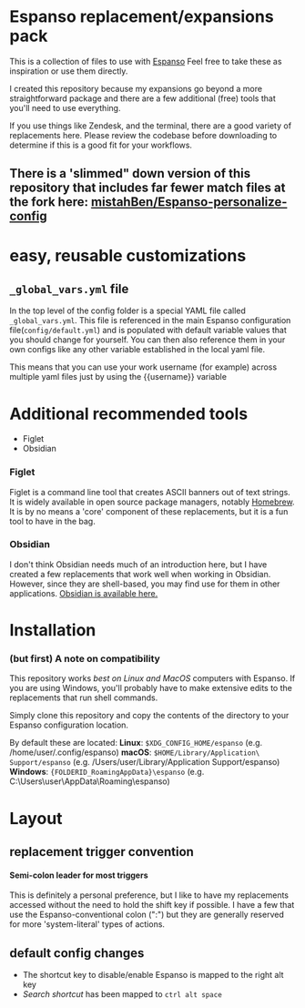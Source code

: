 # Espanso replacement/expansions pack

This is a collection of files to use with [Espanso](https://espanso.org/)
Feel free to take these as inspiration or use them directly.

I created this repository because my expansions go beyond a more straightforward package and there are a few additional (free) tools that you'll need to use everything.

If you use things like Zendesk, and the terminal, there are a good variety of replacements here. Please review the codebase before downloading to determine if this is a good fit for your workflows.

## There is a 'slimmed" down version of this repository that includes far fewer match files at the fork here: [mistahBen/Espanso-personalize-config](https://github.com/mistahBen/Espanso-personalize-config)
# easy, reusable customizations
## `_global_vars.yml` file

In the top level of the config folder is a special YAML file called `_global_vars.yml`. This file is referenced in the main Espanso configuration file(`config/default.yml`) and is populated with default variable values that you should change for yourself. You can then also reference them in your own configs like any other variable established in the local yaml file.

This means that you can use your work username (for example) across multiple yaml files just by using the {{username}} variable



# Additional recommended tools
- Figlet
- Obsidian

### Figlet
Figlet is a command line tool that creates ASCII banners out of text strings. It is widely available in open source package managers, notably [Homebrew](https://brew.sh/). It is by no means a 'core' component of these replacements, but it is a fun tool to have in the bag.

### Obsidian
I don't think Obsidian needs much of an introduction here, but I have created a few replacements that work well when working in Obsidian. However, since they are shell-based, you may find use for them in other applications. [Obsidian is available here.](https://obsidian.md/)

# Installation

### (but first) A note on compatibility
This repository works *best on Linux and MacOS* computers with Espanso. If you are using Windows, you'll probably have to make extensive edits to the replacements that run shell commands.

Simply clone this repository and copy the contents of the directory to your Espanso configuration location.

By default these are located:
   **Linux**: `$XDG_CONFIG_HOME/espanso` (e.g. /home/user/.config/espanso)
    **macOS**: `$HOME/Library/Application\ Support/espanso` (e.g. /Users/user/Library/Application Support/espanso)
    **Windows**: `{FOLDERID_RoamingAppData}\espanso` (e.g. C:\Users\user\AppData\Roaming\espanso)


# Layout
## replacement trigger convention
#### Semi-colon leader for most triggers
This is definitely a personal preference, but I like to have my replacements accessed without the need to hold the shift key if possible. I have a few that use the Espanso-conventional colon (":") but they are generally reserved for more 'system-literal' types of actions.

## default config changes
- The shortcut key to disable/enable Espanso is mapped to the right alt key
- *Search shortcut* has been mapped to `ctrl alt space`

